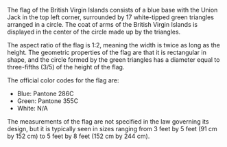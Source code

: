 The flag of the British Virgin Islands consists of a blue base with the Union Jack in the top left corner, surrounded by 17 white-tipped green triangles arranged in a circle. The coat of arms of the British Virgin Islands is displayed in the center of the circle made up by the triangles.

The aspect ratio of the flag is 1:2, meaning the width is twice as long as the height. The geometric properties of the flag are that it is rectangular in shape, and the circle formed by the green triangles has a diameter equal to three-fifths (3/5) of the height of the flag.

The official color codes for the flag are:

- Blue: Pantone 286C
- Green: Pantone 355C
- White: N/A

The measurements of the flag are not specified in the law governing its design, but it is typically seen in sizes ranging from 3 feet by 5 feet (91 cm by 152 cm) to 5 feet by 8 feet (152 cm by 244 cm).